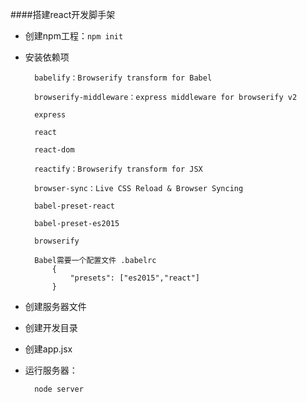 ####搭建react开发脚手架


* 创建npm工程：`npm init`
* 安装依赖项

		babelify：Browserify transform for Babel

		browserify-middleware：express middleware for browserify v2
		
		express
		
		react
		
		react-dom
		
		reactify：Browserify transform for JSX 
		
		browser-sync：Live CSS Reload & Browser Syncing
		
		babel-preset-react
		
		babel-preset-es2015
		
		browserify

		Babel需要一个配置文件 .babelrc
			{
				"presets": ["es2015","react"]
			}
		
* 创建服务器文件
* 创建开发目录
* 创建app.jsx
* 运行服务器：

		node server